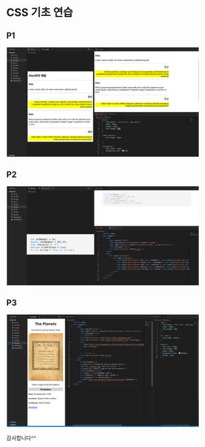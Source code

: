 # CSS 기초 연습

## P1



![p1result.png](p1result.png)

## P2


![p2](p2result.png)

## P3



![p3](p3result.png)

감사합니다^^